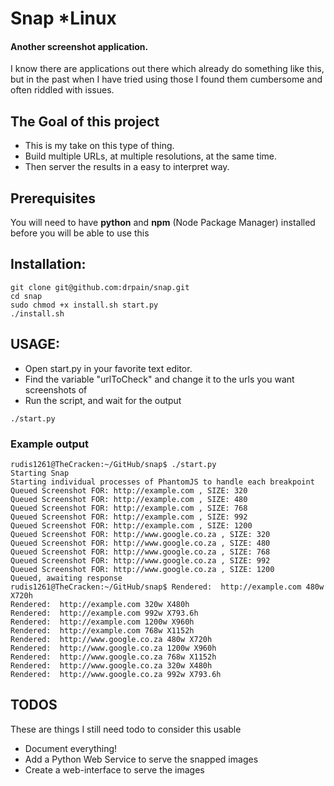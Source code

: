 # Snap *Linux

#### Another screenshot application. 

I know there are applications out there which already do something like this, but in the past when I have tried using those I found them cumbersome and often riddled with issues. 

## The Goal of this project
* This is my take on this type of thing. 
* Build multiple URLs, at multiple resolutions, at the same time. 
* Then server the results in a easy to interpret way.

## Prerequisites
You will need to have **python** and **npm** (Node Package Manager) installed before you will be able to use this 

## Installation:
```shell
git clone git@github.com:drpain/snap.git
cd snap
sudo chmod +x install.sh start.py
./install.sh
```

## USAGE:
* Open start.py in your favorite text editor.
* Find the variable "urlToCheck" and change it to the urls you want screenshots of
* Run the script, and wait for the output

```shell
./start.py
```

### Example output
```shell
rudis1261@TheCracken:~/GitHub/snap$ ./start.py 
Starting Snap
Starting individual processes of PhantomJS to handle each breakpoint
Queued Screenshot FOR: http://example.com , SIZE: 320
Queued Screenshot FOR: http://example.com , SIZE: 480
Queued Screenshot FOR: http://example.com , SIZE: 768
Queued Screenshot FOR: http://example.com , SIZE: 992
Queued Screenshot FOR: http://example.com , SIZE: 1200
Queued Screenshot FOR: http://www.google.co.za , SIZE: 320
Queued Screenshot FOR: http://www.google.co.za , SIZE: 480
Queued Screenshot FOR: http://www.google.co.za , SIZE: 768
Queued Screenshot FOR: http://www.google.co.za , SIZE: 992
Queued Screenshot FOR: http://www.google.co.za , SIZE: 1200
Queued, awaiting response
rudis1261@TheCracken:~/GitHub/snap$ Rendered:  http://example.com 480w X720h
Rendered:  http://example.com 320w X480h
Rendered:  http://example.com 992w X793.6h
Rendered:  http://example.com 1200w X960h
Rendered:  http://example.com 768w X1152h
Rendered:  http://www.google.co.za 480w X720h
Rendered:  http://www.google.co.za 1200w X960h
Rendered:  http://www.google.co.za 768w X1152h
Rendered:  http://www.google.co.za 320w X480h
Rendered:  http://www.google.co.za 992w X793.6h
```

## TODOS
These are things I still need todo to consider this usable

* Document everything!
* Add a Python Web Service to serve the snapped images
* Create a web-interface to serve the images
